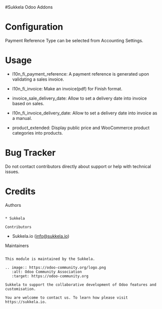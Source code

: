 #Sukkela Odoo Addons

Configuration
=============

Payment Reference Type can be selected from Accounting Settings.

Usage
=====

* l10n_fi_payment_reference:
A payment reference is generated upon validating a sales invoice.

* l10n_fi_invoice:
Make an invoice(pdf) for Finish format.

* invoice_sale_delivery_date:
Allow to set a delivery date into invoice based on sales.

* l10n_fi_invoice_delivery_date:
Allow to set a delivery date into invoice as a manual.

* product_extended:
Display public price and WooCommerce product categories into products.


Bug Tracker
===========

Do not contact contributors directly about support or help with technical issues.

Credits
=======

Authors
~~~~~~~

* Sukkela

Contributors
~~~~~~~~~~~~

- Sukkela.io (info@sukkela.io)

Maintainers
~~~~~~~~~~~

This module is maintained by the Sukkela.

.. image:: https://odoo-community.org/logo.png
   :alt: Odoo Community Association
   :target: https://odoo-community.org

Sukkela to support the collaborative development of Odoo features and customisation.

You are welcome to contact us. To learn how please visit https://sukkela.io.
